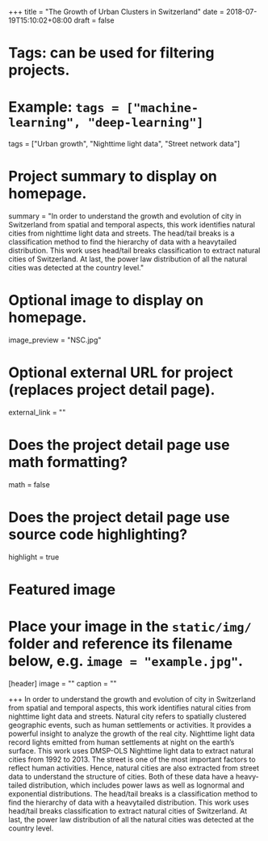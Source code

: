 +++
title = "The Growth of Urban Clusters in Switzerland"
date = 2018-07-19T15:10:02+08:00
draft = false

# Tags: can be used for filtering projects.
# Example: `tags = ["machine-learning", "deep-learning"]`
tags = ["Urban growth", "Nighttime light data", "Street network data"]

# Project summary to display on homepage.
summary = "In order to understand the growth and evolution of city in Switzerland from spatial and temporal aspects, this work identifies natural cities from nighttime light data and streets. The head/tail breaks is a classification method to find the hierarchy of data with a heavytailed distribution. This work uses head/tail breaks classification to extract natural cities of Switzerland. At last, the power law distribution of all the natural cities was detected at the country level."

# Optional image to display on homepage.
image_preview = "NSC.jpg"

# Optional external URL for project (replaces project detail page).
external_link = ""

# Does the project detail page use math formatting?
math = false

# Does the project detail page use source code highlighting?
highlight = true

# Featured image
# Place your image in the `static/img/` folder and reference its filename below, e.g. `image = "example.jpg"`.
[header]
image = ""
caption = ""

+++
In order to understand the growth and evolution of city in Switzerland from spatial and temporal aspects, this work identifies natural cities from nighttime light data and streets. Natural city refers to spatially clustered geographic events, such as human settlements or activities. It provides a powerful insight to analyze the growth of the real city. Nighttime light data record lights emitted from human settlements at night on the earth’s surface. This work uses DMSP-OLS Nighttime light data to extract natural cities from 1992 to 2013. The street is one of the most important factors to reflect human activities. Hence, natural cities are also extracted from street data to understand the structure of cities. Both of these data have a heavy-tailed distribution, which includes power laws as well as lognormal and exponential distributions. The head/tail breaks is a classification method to find the hierarchy of data with a heavytailed distribution. This work uses head/tail breaks classification to extract natural cities of Switzerland. At last, the power law distribution of all the natural cities was detected at the country level.